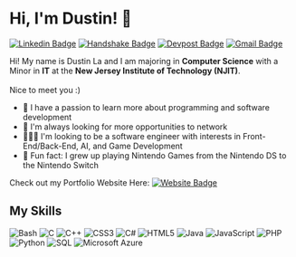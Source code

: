 # Hi, I'm Dustin! 👋
<p>
  
  [![Linkedin Badge](https://img.shields.io/badge/-dustin--la-0A66C2?style=flat&logo=Linkedin&logoColor=white&link=https://www.linkedin.com/in/dustin-la/)](https://www.linkedin.com/in/dustin-la/)
  [![Handshake Badge](https://img.shields.io/badge/-Handshake-FF2F1C?style=flat&logo=handshake&logoColor=white&link=https://njit.joinhandshake.com/stu/users/27534499)](https://njit.joinhandshake.com/stu/users/27534499)
  [![Devpost Badge](https://img.shields.io/badge/-Devpost-003E54?style=flat&logo=devpost&logoColor=white&link=https://devpost.com/drl3?ref_content=user-portfolio&ref_feature=portfolio&ref_medium=global-nav)](https://devpost.com/drl3?ref_content=user-portfolio&ref_feature=portfolio&ref_medium=global-nav)
  [![Gmail Badge](https://img.shields.io/badge/-drl3@njit.edu-EA4335?style=flat&logo=Gmail&logoColor=white&link=mailto:drl3@njit.edu)](mailto:drl3@njit.edu)
</p>

Hi! My name is Dustin La and I am majoring in **Computer Science** with a Minor in **IT** at the **New Jersey Institute of Technology (NJIT)**. <br><br>  Nice to meet you :)

- 🌱 I have a passion to learn more about programming and software development
- 🤝 I'm always looking for more opportunities to network
- 👨🏻‍💻 I'm looking to be a software engineer with interests in Front-End/Back-End, AI, and Game Development
- 👾 Fun fact: I grew up playing Nintendo Games from the Nintendo DS to the Nintendo Switch

Check out my Portfolio Website Here:
[![Website Badge](https://img.shields.io/badge/-https://dustinlaa.github.io/-389C9C?style=flat&logo=Google-Chrome&logoColor=white&link=https://dustinlaa.github.io/)](https://dustinlaa.github.io/)

## My Skills
<p>
  <img alt="Bash" src="https://img.shields.io/badge/-Bash-4EAA25?logo=gnubash&logoColor=white&style=flat">
  <img alt="C" src="https://img.shields.io/badge/-C-A8B9CC?logo=c&logoColor=white&style=flat">
  <img alt="C++" src="https://img.shields.io/badge/-C++-00599C?logo=cplusplus&logoColor=white&style=flat">
  <img alt="CSS3" src="https://img.shields.io/badge/-CSS3-1572B6?logo=css3&logoColor=white&style=flat">
  <img alt="C#" src="https://img.shields.io/badge/-C%23-239120?logo=csharp&logoColor=white&style=flat">
  <img alt="HTML5" src="https://img.shields.io/badge/-HTML5-E34F26?logo=html5&logoColor=white&style=flat">
  <img alt="Java" src="https://img.shields.io/badge/-Java-ED8B00?logo=Java&logoColor=white&style=flat">
  <img alt="JavaScript" src="https://img.shields.io/badge/-JavaScript-F7DF1E?logo=javascript&logoColor=white&style=flat">
  <img alt="PHP" src="https://img.shields.io/badge/-PHP-777BB4?logo=php&logoColor=white&style=flat">
  <img alt="Python" src="https://img.shields.io/badge/-Python-3776AB?logo=python&logoColor=white&style=flat">
  <img alt="SQL" src="https://img.shields.io/badge/-SQL-4479A1?logo=sql&logoColor=white&style=flat">
  <img alt="Microsoft Azure" src="https://img.shields.io/badge/-Microsoft%20Azure-0078D4?logo=microsoftazure&logoColor=white&style=flat">
</p>
<!--
**dustinlaa/dustinlaa** is a ✨ _special_ ✨ repository because its `README.md` (this file) appears on your GitHub profile.

Here are some ideas to get you started:

- 🔭 I’m currently working on ...
- 🌱 I’m currently learning ...
- 👯 I’m looking to collaborate on ...
- 🤔 I’m looking for help with ...
- 💬 Ask me about ...
- 📫 How to reach me: ...
- 😄 Pronouns: ...
- ⚡ Fun fact: ...
-->
